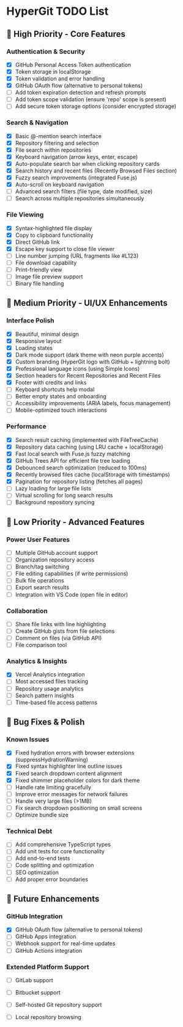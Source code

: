 # HyperGit TODO List

## 🚀 High Priority - Core Features

### Authentication & Security
- [x] GitHub Personal Access Token authentication
- [x] Token storage in localStorage
- [x] Token validation and error handling
- [x] GitHub OAuth flow (alternative to personal tokens)
- [ ] Add token expiration detection and refresh prompts
- [ ] Add token scope validation (ensure 'repo' scope is present)
- [ ] Add secure token storage options (consider encrypted storage)

### Search & Navigation
- [x] Basic @-mention search interface
- [x] Repository filtering and selection
- [x] File search within repositories
- [x] Keyboard navigation (arrow keys, enter, escape)
- [x] Auto-populate search bar when clicking repository cards
- [x] Search history and recent files (Recently Browsed Files section)
- [x] Fuzzy search improvements (integrated Fuse.js)
- [x] Auto-scroll on keyboard navigation
- [ ] Advanced search filters (file type, date modified, size)
- [ ] Search across multiple repositories simultaneously

### File Viewing
- [x] Syntax-highlighted file display
- [x] Copy to clipboard functionality
- [x] Direct GitHub link
- [x] Escape key support to close file viewer
- [ ] Line number jumping (URL fragments like #L123)
- [ ] File download capability
- [ ] Print-friendly view
- [ ] Image file preview support
- [ ] Binary file handling

## 🎨 Medium Priority - UI/UX Enhancements

### Interface Polish
- [x] Beautiful, minimal design
- [x] Responsive layout
- [x] Loading states
- [x] Dark mode support (dark theme with neon purple accents)
- [x] Custom branding (HyperGit logo with GitHub + lightning bolt)
- [x] Professional language icons (using Simple Icons)
- [x] Section headers for Recent Repositories and Recent Files
- [x] Footer with credits and links
- [ ] Keyboard shortcuts help modal
- [ ] Better empty states and onboarding
- [ ] Accessibility improvements (ARIA labels, focus management)
- [ ] Mobile-optimized touch interactions

### Performance
- [x] Search result caching (implemented with FileTreeCache)
- [x] Repository data caching (using LRU cache + localStorage)
- [x] Fast local search with Fuse.js fuzzy matching
- [x] GitHub Trees API for efficient file tree loading
- [x] Debounced search optimization (reduced to 100ms)
- [x] Recently browsed files cache (localStorage with timestamps)
- [x] Pagination for repository listing (fetches all pages)
- [ ] Lazy loading for large file lists
- [ ] Virtual scrolling for long search results
- [ ] Background repository syncing

## 🔧 Low Priority - Advanced Features

### Power User Features
- [ ] Multiple GitHub account support
- [ ] Organization repository access
- [ ] Branch/tag switching
- [ ] File editing capabilities (if write permissions)
- [ ] Bulk file operations
- [ ] Export search results
- [ ] Integration with VS Code (open file in editor)

### Collaboration
- [ ] Share file links with line highlighting
- [ ] Create GitHub gists from file selections
- [ ] Comment on files (via GitHub API)
- [ ] File comparison tool

### Analytics & Insights
- [x] Vercel Analytics integration
- [ ] Most accessed files tracking
- [ ] Repository usage analytics
- [ ] Search pattern insights
- [ ] Time-based file access patterns

## 🐛 Bug Fixes & Polish

### Known Issues
- [x] Fixed hydration errors with browser extensions (suppressHydrationWarning)
- [x] Fixed syntax highlighter line outline issues
- [x] Fixed search dropdown content alignment
- [x] Fixed shimmer placeholder colors for dark theme
- [ ] Handle rate limiting gracefully
- [ ] Improve error messages for network failures
- [ ] Handle very large files (>1MB)
- [ ] Fix search dropdown positioning on small screens
- [ ] Optimize bundle size

### Technical Debt
- [ ] Add comprehensive TypeScript types
- [ ] Add unit tests for core functionality
- [ ] Add end-to-end tests
- [ ] Code splitting and optimization
- [ ] SEO optimization
- [ ] Add proper error boundaries

## 🚀 Future Enhancements

### GitHub Integration
- [x] GitHub OAuth flow (alternative to personal tokens)
- [ ] GitHub Apps integration
- [ ] Webhook support for real-time updates
- [ ] GitHub Actions integration

### Extended Platform Support
- [ ] GitLab support
- [ ] Bitbucket support
- [ ] Self-hosted Git repository support
- [ ] Local repository browsing

